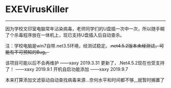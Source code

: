 # EXEVirusKiller
---
因为学校文印室电脑常年沾染病毒，老师同学们的U盘插一次中一次，所以随手糊了个杀毒程序放在一体机上，现已支持U盘插入后自动查杀。


注：学校电脑是win7自带.net3.5环境，经测试稳定。~~.net4.5.2版本未经测试，可能有不可预知的Bug。~~

该项目可能以后不会再维护  ——xaxy 2019.3.31
更新了，.Net4.5.2现在也受支持了！ ——xaxy 2019.9.1
开机自启功能添加 ——xaxy 2019.9.7

本来打算添加文滤驱动自动查找病毒来源...奈何水平和时间都不够,,,就暂时搁置了